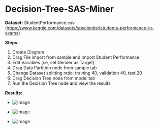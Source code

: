 # Decision-Tree-SAS-Miner

**Dataset:** StudentPerformance.csv (https://www.kaggle.com/datasets/spscientist/students-performance-in-exams)

**Steps:**
1. Create Diagram
2. Drag File import from sample and Import Student Performance
3. Edit Variables (i.e, set Gender as Target)
4. Drag Data Partition node from sample tab
5. Change Dataset splitting ratio: training 40, validation 40, test 20
6. Drag Decision Tree node from model tab
7. Run the Decision Tree node and view the results 


**Results:**

- ![image](https://user-images.githubusercontent.com/98597962/160176285-91cc2103-6701-48ca-b868-24044e081ab4.png)

- ![image](https://user-images.githubusercontent.com/98597962/160176314-889b1465-dda6-4b14-ad81-d313f553db9a.png)

- ![image](https://user-images.githubusercontent.com/98597962/160176345-85f2caa0-6872-4651-b6a9-937a3127870e.png)

